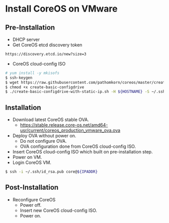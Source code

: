 # Install CoreOS on VMware

## Pre-Installation
* DHCP server
* Get CoreOS etcd discovery token
```bash
https://discovery.etcd.io/new?size=3
```
* CoreOS cloud-config ISO
```bash
# yum install -y mkisofs
$ ssh-keygen
$ wget https://raw.githubusercontent.com/pathomkorn/coreos/master/create-basic-configdrive-with-static-ip.sh
$ chmod +x create-basic-configdrive
$ ./create-basic-configdrive-with-static-ip.sh -H ${HOSTNAME} -S ~/.ssh/id_rsa.pub -t ${TOKEN} -1 ens192 -2 ${IPADDR}/${PREFIX} -3 ${GATEWAY} -4 ${DNSSERVER}
```

## Installation
* Download latest CoreOS stable OVA.
  * https://stable.release.core-os.net/amd64-usr/current/coreos_production_vmware_ova.ova
* Deploy OVA without power on.
  * Do not configure OVA.
  * OVA configuration done from CoreOS cloud-config ISO.
* Insert CoreOS cloud-config ISO which built on pre-installation step.
* Power on VM.
* Login CoreOS VM.

```bash
$ ssh -i ~/.ssh/id_rsa.pub core@${IPADDR}
```

## Post-Installation
* Reconfigure CoreOS
  * Power off.
  * Insert new CoreOS cloud-config ISO.
  * Power on.
